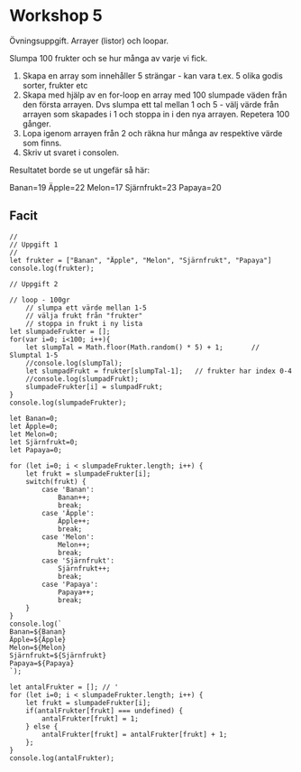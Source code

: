 # Workshop 5

Övningsuppgift. Arrayer (listor) och loopar.

Slumpa 100 frukter och se hur många av varje vi fick.

1. Skapa en array som innehåller 5 strängar - kan vara t.ex. 5 olika godis sorter, frukter etc
2. Skapa med hjälp av en for-loop en array med 100 slumpade väden från den första arrayen. Dvs slumpa ett tal mellan 1 och 5 - välj värde från arrayen som skapades i 1 och stoppa in i den nya arrayen. Repetera 100 gånger.
3. Lopa igenom arrayen från 2 och räkna hur många av respektive värde som finns.
4. Skriv ut svaret i consolen.

Resultatet borde se ut ungefär så här:

Banan=19
Äpple=22
Melon=17
Sjärnfrukt=23
Papaya=20


## Facit

```
//
// Uppgift 1
//
let frukter = ["Banan", "Äpple", "Melon", "Sjärnfrukt", "Papaya"]
console.log(frukter);

// Uppgift 2

// loop - 100gr
    // slumpa ett värde mellan 1-5
    // välja frukt från "frukter"
    // stoppa in frukt i ny lista
let slumpadeFrukter = [];
for(var i=0; i<100; i++){
    let slumpTal = Math.floor(Math.random() * 5) + 1;       // Slumptal 1-5
    //console.log(slumpTal);
    let slumpadFrukt = frukter[slumpTal-1];   // frukter har index 0-4
    //console.log(slumpadFrukt);
    slumpadeFrukter[i] = slumpadFrukt;
} 
console.log(slumpadeFrukter);

let Banan=0;
let Äpple=0;
let Melon=0;
let Sjärnfrukt=0;
let Papaya=0;

for (let i=0; i < slumpadeFrukter.length; i++) {
    let frukt = slumpadeFrukter[i];
    switch(frukt) {
        case 'Banan':
            Banan++;
            break;
        case 'Äpple':
            Äpple++;
            break;
        case 'Melon':
            Melon++;
            break;
        case 'Sjärnfrukt':
            Sjärnfrukt++;
            break;
        case 'Papaya':
            Papaya++;
            break;                                    
    }
}
console.log(`
Banan=${Banan}
Äpple=${Äpple}
Melon=${Melon}
Sjärnfrukt=${Sjärnfrukt}
Papaya=${Papaya} 
`);

let antalFrukter = []; // '
for (let i=0; i < slumpadeFrukter.length; i++) {
    let frukt = slumpadeFrukter[i];
    if(antalFrukter[frukt] === undefined) {
        antalFrukter[frukt] = 1;
    } else {
        antalFrukter[frukt] = antalFrukter[frukt] + 1;
    };
}
console.log(antalFrukter);
```